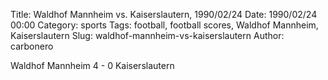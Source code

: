 Title: Waldhof Mannheim vs. Kaiserslautern, 1990/02/24
Date: 1990/02/24 00:00
Category: sports
Tags: football, football scores, Waldhof Mannheim, Kaiserslautern
Slug: waldhof-mannheim-vs-kaiserslautern
Author: carbonero


Waldhof Mannheim 4 - 0 Kaiserslautern
